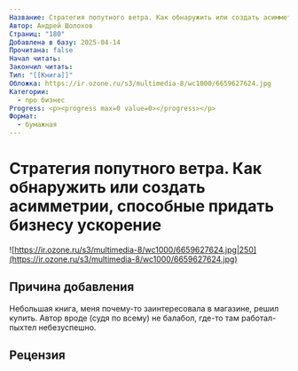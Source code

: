 ```yaml
---
Название: Стратегия попутного ветра. Как обнаружить или создать асимметрии, способные придать бизнесу ускорение
Автор: Андрей Шолохов
Страниц: "180"
Добавлена в базу: 2025-04-14
Прочитана: false
Начал читать: 
Закончил читать: 
Тип: "[[Книга]]"
Обложка: https://ir.ozone.ru/s3/multimedia-8/wc1000/6659627624.jpg
Категории:
  - про бизнес
Progress: <p><progress max=0 value=0></progress></p>
Формат:
  - бумажная
---
```

# Стратегия попутного ветра. Как обнаружить или создать асимметрии, способные придать бизнесу ускорение

![https://ir.ozone.ru/s3/multimedia-8/wc1000/6659627624.jpg|250](https://ir.ozone.ru/s3/multimedia-8/wc1000/6659627624.jpg)

## Причина добавления

Небольшая книга, меня почему-то заинтересовала в магазине, решил купить. Автор вроде (судя по всему) не балабол, где-то там работал-пыхтел небезуспешно.

## Рецензия